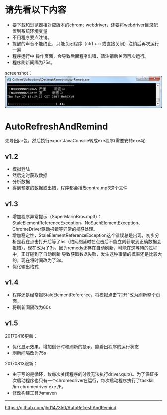 # 请先看以下内容
- 要下载和浏览器相对应版本的chrome webdriver，还要将webdriver目录配置到系统环境变量
- 不用程序要点注销。
- 提醒的声音不能终止，只能关闭程序（ctrl + c 或直接关闭）注销后再次运行一遍
- 程序运行中 操作页面，会导致后面程序出错，请注销后关闭再次运行。
- 程序刷新间隔为75s。

screenshot：   
![screenshot](monitor-remedy-screenshot.png)
# AutoRefreshAndRemind
先导出jar包，然后执行exportJavaConsole转成exe程序(需要安转exe4j) 

## v1.2
- 模拟登陆
- 然后定时获取数据
- 分析数据
- 得到预定的数据或出错，程序都会播放contra.mp3这个文件  
 
## v1.3  
- 增加程序异常提示（SuperMarioBros.mp3）：StaleElementReferenceException、NoSuchElementException、ChromeDriver驱动报错等异常的捕获处理。
- 增加稳定性，StaleElementReferenceException这个错误总是出现，初步分析是我在点击打开后等了5s（怕网络延时在点击后不能立刻获取到正确数据会报错），现在改为了3s，因为remedy还存在自动刷新，可能在这等待的过程中，正好碰到了自动刷新 导致获取数据失败，发生这种事情的概率还是比较大的，现在将时间改为了3s。
- 优化输出格式

## v1.4
- 程序还是经常报StaleElementReference，将模拟点击“打开”改为刷新整个页面。
- 将刷新间隔改为60s

## v1.5 
20170416更新：
- 优化显示效果，增加倒计时和刷新的提示，能看出程序的运行状态
- 刷新间隔改为75s  

20170813跟新：  
- 由于写的是循环，故每次关闭程序的时候无法执行driver.quit()。为了保证多次启动程序也只有一个chromedriver在运行，每次启动程序执行了taskkill /im chromedriver.exe /F。  
- 修改构建工具为maven

---------
https://github.com/jhd147350/AutoRefreshAndRemind
